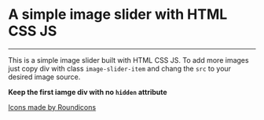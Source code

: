 # A simple image slider with HTML CSS JS

---

This is a simple image slider built with HTML CSS JS.
To add more images just copy div with class `image-slider-item`
and chang the `src` to your desired image source.

**Keep the first iamge div with no `hidden` attribute**

[Icons made by Roundicons]("https://www.flaticon.com/authors/roundicons")